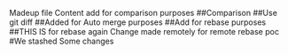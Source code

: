 Madeup file
Content add for comparison purposes
##Comparison
##Use git diff
##Added for Auto merge purposes
##Add for rebase purposes
##THIS IS for rebase again
Change made remotely for remote rebase poc
#We stashed Some changes
